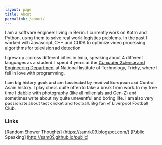 ```yaml
---
layout: page
title: About
permalink: /about/
---
```


I am a software engineer living in Berlin. I currently work on Kotlin and Python, using them to solve real world logistics problems. In the past I worked with Javascript, C++ and CUDA to optimize video processing algorithms for television ad detection.

I grew up accross different cities in India, speaking about 4 different languages as a student. I spent 4 years at the [Computer Science and Engineering Department](https://www.nitt.edu/) at National Institute of Technology, Trichy, where I fell in love with programming.

I am big history geek and am fascinated by medival European and Central Asain history. I play chess quite often to take a break from work. In my free time I dabble with photography (like all millenials and Gen-Z) and sometimes write about my quite uneventful and boring life. I am also very passionate about test cricket and football. Big fan of Liverpool Football Club.


### Links

[Random Shower Thoughts] (https://samrk09.blogspot.com/)
[Public Speaking] (http://sam09.github.io/public)